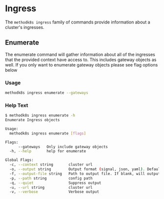 # Ingress

The `methodk8s ingress` family of commands provide information about a cluster's ingresses.

## Enumerate

The enumerate command will gather information about all of the ingresses that the provided context have access to. This includes gateway objects as well. If you only want to enumerate gateway objects please see flag options below

### Usage

```bash
methodk8s ingress enumerate --gateways
```

### Help Text

```bash
$ methodk8s ingress enumerate -h
Enumerate Ingress objects

Usage:
  methodk8s ingress enumerate [flags]

Flags:
      --gateways   Only include gateway objects
  -h, --help       help for enumerate

Global Flags:
  -c, --context string       cluster url
  -o, --output string        Output format (signal, json, yaml). Default value is signal (default "signal")
  -f, --output-file string   Path to output file. If blank, will output to STDOUT
  -p, --path string          config path
  -q, --quiet                Suppress output
  -u, --url string           cluster url
  -v, --verbose              Verbose output
```
